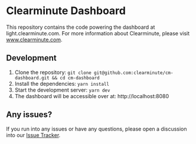 # Clearminute Dashboard

This repository contains the code powering the dashboard at light.clearminute.com. For more information about Clearminute, please visit www.clearminute.com.

## Development

1. Clone the repository:
`git clone git@github.com:clearminute/cm-dashboard.git && cd cm-dashboard`
2. Install the dependencies:
`yarn install`
3. Start the development server:
`yarn dev`
4. The dashboard will be accessible over at: http://localhost:8080

## Any issues?
If you run into any issues or have any questions, please open a discussion into our [Issue Tracker](https://github.com/clearminute/cm-dashboard/issues).
